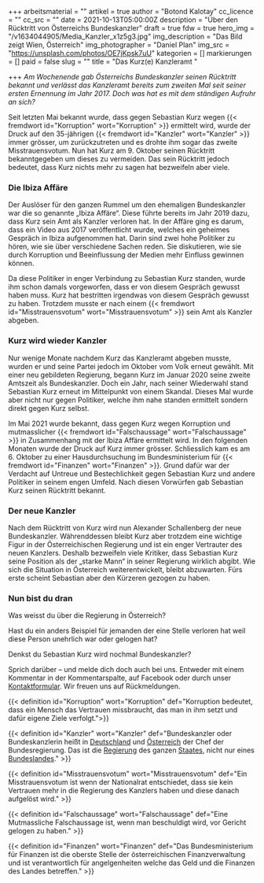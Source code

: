 +++
arbeitsmaterial = ""
artikel = true
author = "Botond Kalotay"
cc_licence = ""
cc_src = ""
date = 2021-10-13T05:00:00Z
description = "Über den Rücktritt von Österreichs Bundeskanzler"
draft = true
fdw = true
hero_img = "/v1634044905/Media_Kanzler_x1z5g3.jpg"
img_description = "Das Bild zeigt Wien, Österreich"
img_photographer = "Daniel Plan"
img_src = "https://unsplash.com/photos/OE7jKpsk7uU"
kategorien = []
markierungen = []
paid = false
slug = ""
title = "Das Kurz(e) Kanzleramt "

+++
_Am Wochenende gab Österreichs Bundeskanzler seinen Rücktritt bekannt und verlässt das Kanzleramt bereits zum zweiten Mal seit seiner ersten Ernennung im Jahr 2017. Doch was hat es mit dem ständigen Aufruhr an sich?_

Seit letzten Mai bekannt wurde, dass gegen Sebastian Kurz wegen {{< fremdwort id="Korruption" wort="Korruption" >}} ermittelt wird, wurde der Druck auf den 35-jährigen {{< fremdwort id="Kanzler" wort="Kanzler" >}} immer grösser, um zurückzutreten und es drohte ihm sogar das zweite Misstrauensvotum. Nun hat Kurz am 9. Oktober seinen Rücktritt bekanntgegeben um dieses zu vermeiden. Das sein Rücktritt jedoch bedeutet, dass Kurz nichts mehr zu sagen hat bezweifeln aber viele.

### Die Ibiza Affäre

Der Auslöser für den ganzen Rummel um den ehemaligen Bundeskanzler war die so genannte „Ibiza Affäre“. Diese führte bereits im Jahr 2019 dazu, dass Kurz sein Amt als Kanzler verloren hat. In der Affäre ging es darum, dass ein Video aus 2017 veröffentlicht wurde, welches ein geheimes Gespräch in Ibiza aufgenommen hat. Darin sind zwei hohe Politiker zu hören, wie sie über verschiedene Sachen reden. Sie diskutieren, wie sie durch Korruption und Beeinflussung der Medien mehr Einfluss gewinnen können.

Da diese Politiker in enger Verbindung zu Sebastian Kurz standen, wurde ihm schon damals vorgeworfen, dass er von diesem Gespräch gewusst haben muss. Kurz hat bestritten irgendwas von diesem Gespräch gewusst zu haben. Trotzdem musste er nach einem {{< fremdwort id="Misstrauensvotum" wort="Misstrauensvotum" >}} sein Amt als Kanzler abgeben.

### Kurz wird wieder Kanzler

Nur wenige Monate nachdem Kurz das Kanzleramt abgeben musste, wurden er und seine Partei jedoch im Oktober vom Volk erneut gewählt. Mit einer neu gebildeten Regierung, begann Kurz im Januar 2020 seine zweite Amtszeit als Bundeskanzler. Doch ein Jahr, nach seiner Wiederwahl stand Sebastian Kurz erneut im Mittelpunkt von einem Skandal. Dieses Mal wurde aber nicht nur gegen Politiker, welche ihm nahe standen ermittelt sondern direkt gegen Kurz selbst.

Im Mai 2021 wurde bekannt, dass gegen Kurz wegen Korruption und mutmasslicher {{< fremdwort id="Falschaussage" wort="Falschaussage" >}} in Zusammenhang mit der Ibiza Affäre ermittelt wird. In den folgenden Monaten wurde der Druck auf Kurz immer grösser. Schliesslich kam es am 6. Oktober zu einer Hausdurchsuchung im Bundesministerium für {{< fremdwort id="Finanzen" wort="Finanzen" >}}. Grund dafür war der Verdacht auf Untreue und Bestechlichkeit gegen Sebastian Kurz und andere Politiker in seinem engen Umfeld. Nach diesen Vorwürfen gab Sebastian Kurz seinen Rücktritt bekannt.

### Der neue Kanzler

Nach dem Rücktritt von Kurz wird nun Alexander Schallenberg der neue Bundeskanzler. Währenddessen bleibt Kurz aber trotzdem eine wichtige Figur in der Österreichischen Regierung und ist ein enger Vertrauter des neuen Kanzlers. Deshalb bezweifeln viele Kritiker, dass Sebastian Kurz seine Position als der „starke Mann“ in seiner Regierung wirklich abgibt. Wie sich die Situation in Österreich weiterentwickelt, bleibt abzuwarten. Fürs erste scheint Sebastian aber den Kürzeren gezogen zu haben.

### Nun bist du dran

Was weisst du über die Regierung in Österreich?

Hast du ein anders Beispiel für jemanden der eine Stelle verloren hat weil diese Person unehrlich war oder gelogen hat?

Denkst du Sebastian Kurz wird nochmal Bundeskanzler?

Sprich darüber – und melde dich doch auch bei uns. Entweder mit einem Kommentar in der Kommentarspalte, auf Facebook oder durch unser [Kontaktformular](https://www.chinderzytig.ch/kontakt/). Wir freuen uns auf Rückmeldungen.

{{< definition id="Korruption" wort="Korruption" def="Korruption bedeutet, dass ein Mensch das Vertrauen missbraucht, das man in ihm setzt und dafür eigene Ziele verfolgt.">}}

{{< definition id="Kanzler" wort="Kanzler" def="Bundeskanzler oder Bundeskanzlerin heißt in [Deutschland](https://klexikon.zum.de/wiki/Deutschland "Deutschland") und [Österreich](https://klexikon.zum.de/wiki/%C3%96sterreich "Österreich") der Chef der Bundesregierung. Das ist die [Regierung](https://klexikon.zum.de/wiki/Regierung "Regierung") des ganzen [Staates](https://klexikon.zum.de/wiki/Staat "Staat"), nicht nur eines [Bundeslandes](https://klexikon.zum.de/wiki/Bundesland "Bundesland")." >}}

{{< definition id="Misstrauensvotum" wort="Misstrauensvotum" def="Ein Misstrauensvotum ist wenn der Nationalrat entschiedet, dass sie kein Vertrauen mehr in die Regierung des Kanzlers haben und diese danach aufgelöst wird." >}}

{{< definition id="Falschaussage" wort="Falschaussage" def="Eine Mutmassliche Falschaussage ist, wenn man beschuldigt wird, vor Gericht gelogen zu haben." >}}

{{< definition id="Finanzen" wort="Finanzen" def="Das Bundesministerium für Finanzen ist die oberste Stelle der österreichischen Finanzverwaltung und ist verantwortlich für angelgenheiten welche das Geld und die Finanzen des Landes betreffen." >}}